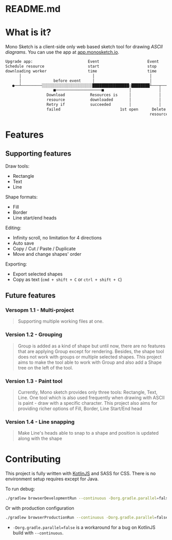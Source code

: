 # README.md

# What is it?

Mono Sketch is a client-side only web based sketch tool for drawing *ASCII diagrams*. You can use
the app at [app.monosketch.io](https://app.monosketch.io/).

```bash
Upgrade app:                        Event                     Event
Schedule resource                   start                     stop
downloading worker                  time                      time
      │                               │                        │
      │              before event     │                        │
   ●──┴─────────░░░░░░░░░░░░░░░░░░░░░░████████████████○████████┴───┬─────▶
                     ■────────────────────■           │            │
                  Download           Resources is     │            │
                  resource           downloaded       │            │
                  Retry if           succeeded        │            │
                  failed                          1st open      Delete
                                                               resources
```

# Features

## Supporting features

Draw tools:

- Rectangle
- Text
- Line

Shape formats:

- Fill
- Border
- Line start/end heads

Editing:

- Infinity scroll, no limitation for 4 directions
- Auto save
- Copy / Cut / Paste / Duplicate
- Move and change shapes' order

Exporting:

- Export selected shapes
- Copy as text (`cmd + shift + C` or `ctrl + shift + C`)

## Future features

### Versopm 1.1 - Multi-project

> Supporting multiple working files at one.

### Version 1.2 - Grouping

> Group is added as a kind of shape but until now, there are no features that are applying Group
> except for rendering. Besides, the shape tool does not work with groups or multiple selected
> shapes. This project aims to make the tool able to work with Group and also add a Shape tree on
> the left of the tool.
>

### Version 1.3 - Paint tool

> Currently, Mono sketch provides only three tools: Rectangle, Text, Line. One tool which is also
> used frequently when drawing with ASCII is paint - draw with a specific character. This project
> also aims for providing richer options of Fill, Border, Line Start/End head
>

### Version 1.4 - Line snapping

> Make Line's heads able to snap to a shape and position is updated along with the shape
>

# Contributing

This project is fully written with [KotlinJS](https://kotlinlang.org/docs/js-overview.html) and SASS
for CSS. There is no environment setup requires except for Java.

To run debug:

```bash
./gradlew browserDevelopmentRun --continuous -Dorg.gradle.parallel=false
```

Or with production configuration

```bash
./gradlew browserProductionRun --continuous -Dorg.gradle.parallel=false
```

* `-Dorg.gradle.parallel=false` is a workaround for a bug on KotlinJS build with `--continuous`.

